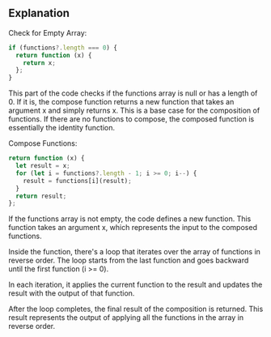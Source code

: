 ## Explanation

Check for Empty Array:

```ts
if (functions?.length === 0) {
  return function (x) {
    return x;
  };
}
```
This part of the code checks if the functions array is null or has a length of 0. If it is, the compose function returns a new function that takes an argument x and simply returns x. This is a base case for the composition of functions. If there are no functions to compose, the composed function is essentially the identity function.

Compose Functions:

```ts
return function (x) {
  let result = x;
  for (let i = functions?.length - 1; i >= 0; i--) {
    result = functions[i](result);
  }
  return result;
};
```

If the functions array is not empty, the code defines a new function. This function takes an argument x, which represents the input to the composed functions.

Inside the function, there's a loop that iterates over the array of functions in reverse order. The loop starts from the last function and goes backward until the first function (i >= 0). 

In each iteration, it applies the current function to the result and updates the result with the output of that function.

After the loop completes, the final result of the composition is returned. This result represents the output of applying all the functions in the array in reverse order.
